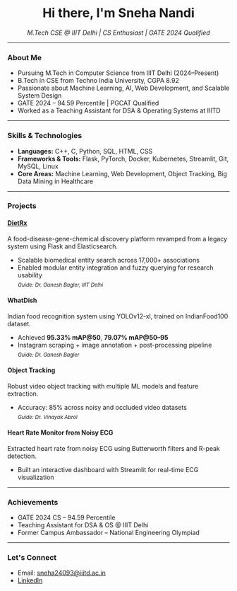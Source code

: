 <h1 align="center">Hi there, I'm Sneha Nandi </h1>
<p align="center">
  <em>M.Tech CSE @ IIIT Delhi | CS Enthusiast | GATE 2024 Qualified</em>
</p>

---

### About Me

- Pursuing M.Tech in Computer Science from IIIT Delhi (2024–Present)
- B.Tech in CSE from Techno India University, CGPA 8.92
- Passionate about Machine Learning, AI, Web Development, and Scalable System Design
- GATE 2024 – 94.59 Percentile | PGCAT Qualified
- Worked as a Teaching Assistant for DSA & Operating Systems at IIITD

---

### Skills & Technologies

- **Languages:** C++, C, Python, SQL, HTML, CSS  
- **Frameworks & Tools:** Flask, PyTorch, Docker, Kubernetes, Streamlit, Git, MySQL, Linux  
- **Core Areas:** Machine Learning, Web Development, Object Tracking, Big Data Mining in Healthcare  

---

### Projects

#### [DietRx](https://cosylab.iiitd.edu.in/dietrx/)
A food-disease-gene-chemical discovery platform revamped from a legacy system using Flask and Elasticsearch.
- Scalable biomedical entity search across 17,000+ associations
- Enabled modular entity integration and fuzzy querying for research usability  
<sub>_Guide: Dr. Ganesh Bagler, IIIT Delhi_</sub>

#### WhatDish
Indian food recognition system using YOLOv12-xl, trained on IndianFood100 dataset.
- Achieved **95.33% mAP@50**, **79.07% mAP@50–95**
- Instagram scraping + image annotation + post-processing pipeline  
<sub>_Guide: Dr. Ganesh Bagler_</sub>

#### Object Tracking
Robust video object tracking with multiple ML models and feature extraction.
- Accuracy: 85% across noisy and occluded video datasets  
<sub>_Guide: Dr. Vinayak Abrol_</sub>

#### Heart Rate Monitor from Noisy ECG
Extracted heart rate from noisy ECG using Butterworth filters and R-peak detection.
- Built an interactive dashboard with Streamlit for real-time ECG visualization

---

###  Achievements

- GATE 2024 CS – 94.59 Percentile
- Teaching Assistant for DSA & OS @ IIIT Delhi
-  Former Campus Ambassador – National Engineering Olympiad

---

###  Let's Connect

-  Email: [sneha24093@iiitd.ac.in](mailto:sneha24093@iiitd.ac.in)  
-  [LinkedIn](https://www.linkedin.com/in/sneha-nandi-4b927b198)   

